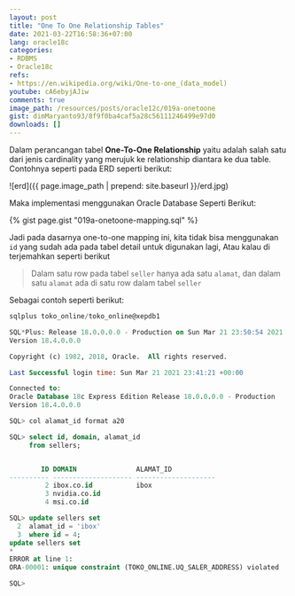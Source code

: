 ```yaml
---
layout: post
title: "One To One Relationship Tables"
date: 2021-03-22T16:58:36+07:00
lang: oracle18c
categories:
- RDBMS
- Oracle18c
refs: 
- https://en.wikipedia.org/wiki/One-to-one_(data_model)
youtube: cA6ebyjAJiw
comments: true
image_path: /resources/posts/oracle12c/019a-onetoone
gist: dimMaryanto93/8f9f0ba4caf5a28c56111246499e97d0
downloads: []
---
```


Dalam perancangan tabel **One-To-One Relationship** yaitu adalah salah satu dari jenis cardinality yang merujuk ke relationship diantara ke dua table. Contohnya seperti pada ERD seperti berikut:

![erd]({{ page.image_path | prepend: site.baseurl }}/erd.jpg)

Maka implementasi menggunakan Oracle Database Seperti Berikut:

{% gist page.gist "019a-onetoone-mapping.sql" %}

Jadi pada dasarnya one-to-one mapping ini, kita tidak bisa menggunakan `id` yang sudah ada pada tabel detail untuk digunakan lagi, Atau kalau di terjemahkan seperti berikut

> Dalam satu row pada tabel `seller` hanya ada satu `alamat`, dan dalam satu `alamat` ada di satu row dalam tabel `seller`

Sebagai contoh seperti berikut:

```sql
sqlplus toko_online/toko_online@xepdb1

SQL*Plus: Release 18.0.0.0.0 - Production on Sun Mar 21 23:50:54 2021
Version 18.4.0.0.0

Copyright (c) 1982, 2018, Oracle.  All rights reserved.

Last Successful login time: Sun Mar 21 2021 23:41:21 +00:00

Connected to:
Oracle Database 18c Express Edition Release 18.0.0.0.0 - Production
Version 18.4.0.0.0

SQL> col alamat_id format a20

SQL> select id, domain, alamat_id
     from sellers;


        ID DOMAIN               ALAMAT_ID
---------- -------------------- --------------------
         2 ibox.co.id           ibox
         3 nvidia.co.id
         4 msi.co.id

SQL> update sellers set
  2  alamat_id = 'ibox'
  3  where id = 4;
update sellers set
*
ERROR at line 1:
ORA-00001: unique constraint (TOKO_ONLINE.UQ_SALER_ADDRESS) violated

SQL>
```